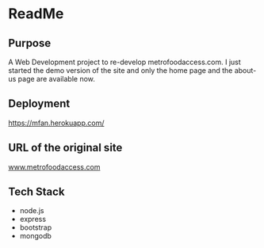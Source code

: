 # ReadMe
## Purpose
A Web Development project to re-develop metrofoodaccess.com. I just started the demo version of the site and only the home page and the about-us page are available now.

## Deployment
https://mfan.herokuapp.com/

## URL of the original site
www.metrofoodaccess.com

## Tech Stack
* node.js
* express
* bootstrap
* mongodb
